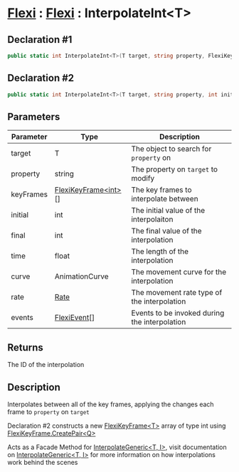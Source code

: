 # [Flexi](../Docs.md) : [Flexi](Flexi.md) : InterpolateInt\<T>
## Declaration #1
```cs
public static int InterpolateInt<T>(T target, string property, FlexiKeyFrame<int>[] keyFrames)
```
## Declaration #2
```cs
public static int InterpolateInt<T>(T target, string property, int initial, int final, float time, AnimationCurve curve=null, Rate rate=Rate.time, FlexiEvent[] events=null)
```

## Parameters
| Parameter | Type | Description |
| - | - | - |
| target | T | The object to search for `property` on |
| property | string | The property on `target` to modify |
| keyFrames | [FlexiKeyFrame\<int>](../FlexiKeyFrame/FlexiKeyFrame.md)[] | The key frames to interpolate between |
| initial | int | The initial value of the interpolaiton |
| final | int | The final value of the interpolation |
| time | float | The length of the interpolation |
| curve | AnimationCurve | The movement curve for the interpolation |
| rate | [Rate](Rate.md) | The movement rate type of the interpolation |
| events | [FlexiEvent](../FlexiEvent/FlexiEvent.md)[] | Events to be invoked during the interpolation |

## Returns
The ID of the interpolation

## Description
Interpolates between all of the key frames, applying the changes each frame to `property` on `target`

Declaration #2 constructs a new [FlexiKeyFrame\<T>](../FlexiKeyFrame/FlexiKeyFrame.md) array of type int using [FlexiKeyFrame.CreatePair\<Q>](../FlexiKeyFrame/CreatePairQ.md)

Acts as a Facade Method for [InterpolateGeneric\<T, I>](InterpolateGeneric.md), visit documentation on [InterpolateGeneric\<T, I>](InterpolateGeneric.md) for more information on how interpolations work behind the scenes
